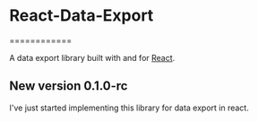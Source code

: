 # React-Data-Export
============

A data export library built with and for [React](http://facebook.github.io/react/index.html). 

## New version 0.1.0-rc

I've just started implementing this library for data export in react.
